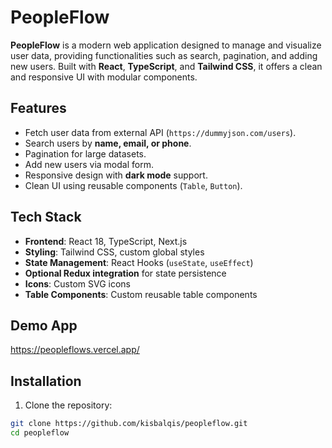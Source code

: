 # PeopleFlow

**PeopleFlow** is a modern web application designed to manage and visualize user data, providing functionalities such as search, pagination, and adding new users. Built with **React**, **TypeScript**, and **Tailwind CSS**, it offers a clean and responsive UI with modular components.

## Features

- Fetch user data from external API (`https://dummyjson.com/users`).
- Search users by **name, email, or phone**.
- Pagination for large datasets.
- Add new users via modal form.
- Responsive design with **dark mode** support.
- Clean UI using reusable components (`Table`, `Button`).

## Tech Stack

- **Frontend**: React 18, TypeScript, Next.js
- **Styling**: Tailwind CSS, custom global styles
- **State Management**: React Hooks (`useState`, `useEffect`)
- **Optional Redux integration** for state persistence
- **Icons**: Custom SVG icons
- **Table Components**: Custom reusable table components

## Demo App
https://peopleflows.vercel.app/

## Installation

1. Clone the repository:

```bash
git clone https://github.com/kisbalqis/peopleflow.git
cd peopleflow


